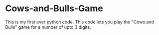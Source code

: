 # Cows-and-Bulls-Game
This is my first ever python code. This code lets you play the "Cows and Bulls" game for a number of upto 3 digits.
